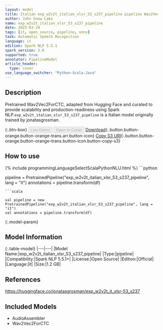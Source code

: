 ```yaml
---
layout: model
title: Italian exp_w2v2t_italian_xlsr_53_s237_pipeline pipeline Wav2Vec2ForCTC from jonatasgrosman
author: John Snow Labs
name: exp_w2v2t_italian_xlsr_53_s237_pipeline
date: 2025-03-29
tags: [it, open_source, pipeline, onnx]
task: Automatic Speech Recognition
language: it
edition: Spark NLP 5.5.1
spark_version: 3.0
supported: true
annotator: PipelineModel
article_header:
  type: cover
use_language_switcher: "Python-Scala-Java"
---
```


## Description

Pretrained Wav2Vec2ForCTC, adapted from Hugging Face and curated to provide scalability and production-readiness using Spark NLP.`exp_w2v2t_italian_xlsr_53_s237_pipeline` is a Italian model originally trained by jonatasgrosman.

{:.btn-box}
<button class="button button-orange" disabled>Live Demo</button>
<button class="button button-orange" disabled>Open in Colab</button>
[Download](https://s3.amazonaws.com/auxdata.johnsnowlabs.com/public/models/exp_w2v2t_italian_xlsr_53_s237_pipeline_it_5.5.1_3.0_1743287743312.zip){:.button.button-orange.button-orange-trans.arr.button-icon}
[Copy S3 URI](s3://auxdata.johnsnowlabs.com/public/models/exp_w2v2t_italian_xlsr_53_s237_pipeline_it_5.5.1_3.0_1743287743312.zip){:.button.button-orange.button-orange-trans.button-icon.button-copy-s3}

## How to use



<div class="tabs-box" markdown="1">
{% include programmingLanguageSelectScalaPythonNLU.html %}
```python

pipeline = PretrainedPipeline("exp_w2v2t_italian_xlsr_53_s237_pipeline", lang = "it")
annotations =  pipeline.transform(df)   

```
```scala

val pipeline = new PretrainedPipeline("exp_w2v2t_italian_xlsr_53_s237_pipeline", lang = "it")
val annotations = pipeline.transform(df)

```
</div>

{:.model-param}
## Model Information

{:.table-model}
|---|---|
|Model Name:|exp_w2v2t_italian_xlsr_53_s237_pipeline|
|Type:|pipeline|
|Compatibility:|Spark NLP 5.5.1+|
|License:|Open Source|
|Edition:|Official|
|Language:|it|
|Size:|1.2 GB|

## References

https://huggingface.co/jonatasgrosman/exp_w2v2t_it_xlsr-53_s237

## Included Models

- AudioAssembler
- Wav2Vec2ForCTC